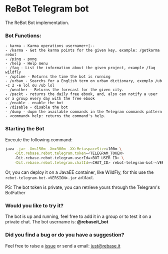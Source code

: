 # ReBot Telegram bot

The ReBot Bot implementation.

### Bot Functions:

    - karma - Karma operations username++|--
    - /karma - Get the karma points for the given key, example: /getkarma rebot
    - /ping - pong
    - /help - Help menu
    - /faq - List the information about the given project, example /faq wildfly
    - /uptime - Returns the time the bot is running
    - /urban - Searchs for a English term on urban dictionary, exemplo /ub -c 2 -e lol ou /ub lol
    - /weather - Returns the forecast for the given city.
    - /packt - returns the daily free ebook, and, also can notify a user or a group every day with the free ebook
    - /enable - enable the bot
    - /disable - disable the bot
    - /dump - dupm the available commands in the Telegram commands pattern
    - <command> help: returns the command's help.
    
### Starting the Bot

Execute the following command:

```sh
java -jar -Xms150m -Xmx300m -XX:MetaspaceSize=100m \
    -Dit.rebase.rebot.telegram.token=<TELEGRAM_TOKEN> 
    -Dit.rebase.rebot.telegram.userId=<BOT_USER_ID> \
    -Dit.rebase.rebot.telegram.chatId=<CHAT_ID> rebot-telegram-bot-<VERSION>-swarm.jar
 ```
 
Or, you can deploy it on a JavaEE container, like WildFly, for this use the `rebot-telegram-bot-<VERSION>.jar` artifact.
    
    
PS: The bot token is private, you can retrieve yours through the Telegram's BotFather


### Would you like to try it?
The bot is up and running, feel free to add it in a group or to test it on a private chat.
The bot username is: **@rebaseit_bot**


### Did you find a bug or do you have a suggestion?
Feel free to raise a [issue](https://github.com/rebase-it/rebot/issues/new) or send a email: just@rebase.it